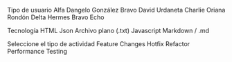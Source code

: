Tipo de usuario
 Alfa Dangelo González
 Bravo David Urdaneta
 Charlie Oriana Rondón
 Delta Hermes Bravo
 Echo
 
Tecnología
 HTML
 Json
 Archivo plano (.txt)
 Javascript
 Markdown / .md
 
Seleccione el tipo de actividad
 Feature
 Changes
 Hotfix
 Refactor
 Performance
 Testing
